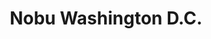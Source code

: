 ---
layout: place
title: "Nobu Washington D.C."
permalink: /district-of-columbia/washington/nobu-washington-d-c.html
stateAbbr: DC
stateName: District of Columbia
cityName: Washington
place_id: ChIJwdbx_rS3t4kRJ3t9EgT3ZeU
photos:
  - name: >-
      places/ChIJwdbx_rS3t4kRJ3t9EgT3ZeU/photos/AeeoHcJL8XWQvdmV-hZVSu8nscjU50pLJia-mpZCywW8TaW-65YqhjVq2Qm-a0cbPM3h1i1WsWRmB5CDesv8cDBXiJhw6vA1buxGHv3oKmIytqg00K29yw5mPKIM3YA8e6EqAW8zRH6Y7uOWwQ56naxfus2GwNQghu04x2_fIdfva5EPfowFRy_Y8qGoaEEWzs0dBb5_f0p-I0RdyJiXrDSp-fn9CPaKs7o2Fw39LRgWX593RhnOHPoBPOYEc1nliq0QSImkAsEC4aPEFPZajYJv-cSCsHaFdws9dKB69ZOYa1PGJg
    widthPx: 4800
    heightPx: 2702
    authorAttributions:
      - displayName: Nobu Washington D.C.
        uri: https://maps.google.com/maps/contrib/103498335302055632169
        photoUri: >-
          https://lh3.googleusercontent.com/a-/ALV-UjWpsCjTDGB0tEhKdJClj96h93vmKXa0JbFm4edfTZdwoQ8IiXsh=s100-p-k-no-mo
    flagContentUri: >-
      https://www.google.com/local/imagery/report/?cb_client=maps_api_places.places_api&image_key=!1e10!2sAF1QipPdqCMSRmIROr3D7OSKuiQqx54Si3o0oM_ZTkVG&hl=en-US
    googleMapsUri: >-
      https://www.google.com/maps/place//data=!3m4!1e2!3m2!1sAF1QipPdqCMSRmIROr3D7OSKuiQqx54Si3o0oM_ZTkVG!2e10!4m2!3m1!1s0x89b7b7b4fef1d6c1:0xe565f704127d7b27
  - name: >-
      places/ChIJwdbx_rS3t4kRJ3t9EgT3ZeU/photos/AeeoHcK6Mj2rZzUusWz5jMjabxC7npZApJOTwBvUsCdzvzUF-2bg5_q_EX3sENHIOKpD4rh5LYJiO0BHt4UX8-l9EfJcwG7tesPEFIPZ9Cs9G6yNXSjet_83IRBhg3HVEf8O0oUzGmh6QLBz7H0sS7j_RZViJCGaDXClExLBzkwe_blwDHLJZsq1UJD9Fuh7HfNbQfaTs28YxtMWt-x89ja0l0K0R3jGjetzDwkPqig_JFxEqz9U5L2d0UjDrO2NKRCbqrSDlLkrHl6nQZm4qWwgGNgFIxkVPcBlYkzVQd6odQFpww
    widthPx: 1200
    heightPx: 1200
    authorAttributions:
      - displayName: Nobu Washington D.C.
        uri: https://maps.google.com/maps/contrib/103498335302055632169
        photoUri: >-
          https://lh3.googleusercontent.com/a-/ALV-UjWpsCjTDGB0tEhKdJClj96h93vmKXa0JbFm4edfTZdwoQ8IiXsh=s100-p-k-no-mo
    flagContentUri: >-
      https://www.google.com/local/imagery/report/?cb_client=maps_api_places.places_api&image_key=!1e10!2sAF1QipM2MpDVh8tSm0x3_3VniWanoZdOlgPFqv5kxS9x&hl=en-US
    googleMapsUri: >-
      https://www.google.com/maps/place//data=!3m4!1e2!3m2!1sAF1QipM2MpDVh8tSm0x3_3VniWanoZdOlgPFqv5kxS9x!2e10!4m2!3m1!1s0x89b7b7b4fef1d6c1:0xe565f704127d7b27
  - name: >-
      places/ChIJwdbx_rS3t4kRJ3t9EgT3ZeU/photos/AeeoHcIF9DGeUGee6L1aBhFvH-bwR_ESG2U0vNoohrLl6bqAXlRbOORv2hdYK4JWAbiyYbjKsSlSw33wTyl_DTHfFtMwcSDq4Gw-hlhwq8mKHTBKav_fxfkbXMwU5bZRZZWXUk68E9N_lNkn7mDEkkc_IVKy6k6mv6L7VHGqGfGYJksRP18hsZL9EcxduBYijecRGpw5FgJ5v_iuZMXqFrvS16JZKJpd0x_CbBH2jDtONKScu0-m-FjDilVlU1CWL4KH2MvxGTblFthwyBxVYBltUG2w4xQlcJZ0P3oA9zYir-0tA2ZJ43Wam1BIe7rYc8X-lBqPwWSl87rWye-83EOyMazL3NrISxXRuavzMBL-w9ZFlATrfrD54zTPvI1ja9NG6EfB8KbWpdNtvPWdBuN-eW_aQoVxwEWL76xaX-0W1pabbwhd
    widthPx: 1632
    heightPx: 1224
    authorAttributions:
      - displayName: David Fielding
        uri: https://maps.google.com/maps/contrib/111018677430500783118
        photoUri: >-
          https://lh3.googleusercontent.com/a-/ALV-UjUiMU1NDOGDE_dJBx8LO3C_CLGs-1a6vGt8vQQiSa16lwQPp_u5=s100-p-k-no-mo
    flagContentUri: >-
      https://www.google.com/local/imagery/report/?cb_client=maps_api_places.places_api&image_key=!1e10!2sCIHM0ogKEICAgMCws8HVhAE&hl=en-US
    googleMapsUri: >-
      https://www.google.com/maps/place//data=!3m4!1e2!3m2!1sCIHM0ogKEICAgMCws8HVhAE!2e10!4m2!3m1!1s0x89b7b7b4fef1d6c1:0xe565f704127d7b27
  - name: >-
      places/ChIJwdbx_rS3t4kRJ3t9EgT3ZeU/photos/AeeoHcL3UgqWMa062maqT1cU4Q2bHEqmd8d8moptqfRuXmS_N2dTHQEt3JIci76BmlCzdeMR3TWx25-waCiFe71tzoJEw52NhQ0R36tVFunIELC-R9AqBwlPExOmUlfnybZeR9LffNO_3W4N4xhGsXiPiUrVdFGzqD5jm6-EkuyuVmwU9f0_n3x7NsjT-0qCiVoLO_OVcBFwB0x5TYREepVjLAwLWqQIK2Ep2yXNVuoISSNlwU1PJb5V6dhCQf2JiFLk_FBctSt_EG8ITZENrvvZuUl6FUvWB3jhvzEx-3CLtqzhYVOWK6D59lU8JI-e8oP9smpoSWvjkaPVsd9nM4rkM-uV80JY8LwmxSV4BE4Ptib_36GBTuFJwhC07bH3_dKTu9snewhPWM87MFzZg3G-Mypewwqq_EcTjc639a0BvhGQQl3s
    widthPx: 3472
    heightPx: 2252
    authorAttributions:
      - displayName: Derien
        uri: https://maps.google.com/maps/contrib/100502007643839215664
        photoUri: >-
          https://lh3.googleusercontent.com/a-/ALV-UjW7raOTkGcufiYhkC199PDC-wRYD5jgTg1aMSHjgC0_X-HQfnc=s100-p-k-no-mo
    flagContentUri: >-
      https://www.google.com/local/imagery/report/?cb_client=maps_api_places.places_api&image_key=!1e10!2sCIHM0ogKEICAgICJxM_pzAE&hl=en-US
    googleMapsUri: >-
      https://www.google.com/maps/place//data=!3m4!1e2!3m2!1sCIHM0ogKEICAgICJxM_pzAE!2e10!4m2!3m1!1s0x89b7b7b4fef1d6c1:0xe565f704127d7b27
  - name: >-
      places/ChIJwdbx_rS3t4kRJ3t9EgT3ZeU/photos/AeeoHcKVx0TVBVbuPBTwMxawoHZNaSnKDpKqeTMZGUFOTtHFN9IfSlNGqG7DvvwWFGwKXmnkXriOZIiyKO4iIObMgTStY7u7tYO3g3d94EjjHXVHWc01IfRCjj8Fcods_VsMiCiqgZqeQTx1gI4qrpLEQheAp3joFHBkG0dvbz3AmN_8uUwRxs4CMaAcoZtMPmzHYvQtycDAbyDmb7xoRP4_TZDyDBrxwHaLq2QzjVFpn7NayM-ZXqNTf7GkZKpMNYf6zTe53B-WBi4voVzP3jexSt3rsxY0JPtM_lT9bWWaD_Bz9l0a6rejnNuQCVJMGbJp6RKKNrpgyk1zl82TeuoeQ2Ihk3Cg5i9H5KNdKPhEWoUyj6qE8-DyRYd5hJTK2_PHAcQYCYLKElC2G3xLZgcsNu38g75lGj6G_anq8sP3vxjR7g
    widthPx: 1632
    heightPx: 1224
    authorAttributions:
      - displayName: David Fielding
        uri: https://maps.google.com/maps/contrib/111018677430500783118
        photoUri: >-
          https://lh3.googleusercontent.com/a-/ALV-UjUiMU1NDOGDE_dJBx8LO3C_CLGs-1a6vGt8vQQiSa16lwQPp_u5=s100-p-k-no-mo
    flagContentUri: >-
      https://www.google.com/local/imagery/report/?cb_client=maps_api_places.places_api&image_key=!1e10!2sCIHM0ogKEICAgMCws8HVBA&hl=en-US
    googleMapsUri: >-
      https://www.google.com/maps/place//data=!3m4!1e2!3m2!1sCIHM0ogKEICAgMCws8HVBA!2e10!4m2!3m1!1s0x89b7b7b4fef1d6c1:0xe565f704127d7b27
  - name: >-
      places/ChIJwdbx_rS3t4kRJ3t9EgT3ZeU/photos/AeeoHcLzj5iOMcGcZAac9V76FicSFyABpWBoYKyeM6174Lo64itexrvTo0vsdEfW6JRzod-78X5RyjuuTX5Izh_bM0EgpXQQ3HeJsDk5gXOKEeNrXlk_Ivaqpd4VuJgv94KEqzSgKOUwXTcfRzD6BWmF8mK8nrZ_42KBdIrMsOWa1WkQzh57qmeCixvfjjWfyC_X5Af26Wm0kFm1NOfX_AKUUkWs5cI9GyoGlKbmoVMd2NGyfKrw4heVitcabe4T2ADsqwMJTqZzlE8IsX-gQ9PNQp-W-_ukDxqlgCCifD5RPIb5OQPXEA3nfup957mWq5u3n5YttXe9sCqVi55p3I2OcSh2cnxgwxh5yptrwGO9tig5mlTl2YtSaSXQU4BLbrcbslYg8n1Jl9DFhlwoBXrJUCxFUdIkeuk-s2W4EgZFh-zqSUsQ
    widthPx: 1170
    heightPx: 1509
    authorAttributions:
      - displayName: Anggun Anggendari
        uri: https://maps.google.com/maps/contrib/105225610361577895765
        photoUri: >-
          https://lh3.googleusercontent.com/a-/ALV-UjVXecQr3YGl5630Bpt9tPQWR4_X4xu57jkwH9S9L1DOWiFWJRsB=s100-p-k-no-mo
    flagContentUri: >-
      https://www.google.com/local/imagery/report/?cb_client=maps_api_places.places_api&image_key=!1e10!2sCIHM0ogKEICAgIDDs-bXogE&hl=en-US
    googleMapsUri: >-
      https://www.google.com/maps/place//data=!3m4!1e2!3m2!1sCIHM0ogKEICAgIDDs-bXogE!2e10!4m2!3m1!1s0x89b7b7b4fef1d6c1:0xe565f704127d7b27
  - name: >-
      places/ChIJwdbx_rS3t4kRJ3t9EgT3ZeU/photos/AeeoHcLfg4D1vY1cfEgoJfBBuBJTu94wnl4UsAJ6nbH9njJT_EEmVIBBGJ6me34LGTGRWawAarKA409dyHvbMHnAFuhfGAV2oPxvjecTCHk0BUxYCvgG-MuDgv9O1N4IXcNe_CL077nHRwTcOxiT1M0-1u6VsKh8zA69Zc05Tm0-I9WRZMc0w3WqC9xhNDg9GlGhHcAScb2lKDK9kA-IL8QaDXibP-klNz3Kl0tZUB0wQq4raKp1rvIXX6ScRYTJL22hf-k_VoYdoFReotsCGpBNPnZ0DbZiRKF59gx_53iRvNwAtouS6fTLh9JsYYI3Lp5Bk5-16oJZwYk-w0ciX3utNKSlALNI2_ffFuDgbgxM1_stqv2_hLSB5z1VqcKWIlu9EL5Y7e2KGo9K_FJ5JfTrlibetCnk_PcNhJ59CfOiHGnZoQM
    widthPx: 1600
    heightPx: 1200
    authorAttributions:
      - displayName: Jax
        uri: https://maps.google.com/maps/contrib/110440256517837395202
        photoUri: >-
          https://lh3.googleusercontent.com/a-/ALV-UjXLlJJQeTZmCgX_xuCBqqNG1inpXURLwJSZbzyOnkrLf3sUeHg=s100-p-k-no-mo
    flagContentUri: >-
      https://www.google.com/local/imagery/report/?cb_client=maps_api_places.places_api&image_key=!1e10!2sCIHM0ogKEICAgIC_oqOc4QE&hl=en-US
    googleMapsUri: >-
      https://www.google.com/maps/place//data=!3m4!1e2!3m2!1sCIHM0ogKEICAgIC_oqOc4QE!2e10!4m2!3m1!1s0x89b7b7b4fef1d6c1:0xe565f704127d7b27
  - name: >-
      places/ChIJwdbx_rS3t4kRJ3t9EgT3ZeU/photos/AeeoHcKgF-Rt_k82uk6-Fa9DMRiJknlEI18MmHNW6Qc_tPIHiUSoXdDAIqle-1Cc230hssd_WD8nnnVZ171wXT9V_eCnHYKHMBFOSEKCZEr4iPQ8XIJ_oAxK28e7NbxqxUV-VEswzP5Sc0glSG0Ym3ga03DFdjC1EcufDO11GlahrQzKnMOIpvfJsYzjYBiqC6m29ws4eZjc9rWajGvYMOuGaZ6rYwPNouH5XmQd5rXQjUh3fsLCp5EIVBk8ANqmz0-M8D93lDrZpRAYcTev_L4gP49KfhI5eNoOr7TC2xSNK2w9Dg
    widthPx: 4800
    heightPx: 3201
    authorAttributions:
      - displayName: Nobu Washington D.C.
        uri: https://maps.google.com/maps/contrib/103498335302055632169
        photoUri: >-
          https://lh3.googleusercontent.com/a-/ALV-UjWpsCjTDGB0tEhKdJClj96h93vmKXa0JbFm4edfTZdwoQ8IiXsh=s100-p-k-no-mo
    flagContentUri: >-
      https://www.google.com/local/imagery/report/?cb_client=maps_api_places.places_api&image_key=!1e10!2sAF1QipOg3yYjlJu2HwFygcjuWI2rSZ84FzvLMwMvvply&hl=en-US
    googleMapsUri: >-
      https://www.google.com/maps/place//data=!3m4!1e2!3m2!1sAF1QipOg3yYjlJu2HwFygcjuWI2rSZ84FzvLMwMvvply!2e10!4m2!3m1!1s0x89b7b7b4fef1d6c1:0xe565f704127d7b27
  - name: >-
      places/ChIJwdbx_rS3t4kRJ3t9EgT3ZeU/photos/AeeoHcJn9D72IgmgxGM9DyIs30-bmXWlTAFr4S-5mt1NTSdkqgcjxUAn4M7TpWPTX5XNC45jYB8pLFsiytZmnPfSBBxb9ItxJqagURtXNtUXcOr1KZex_WaYpDYlLKjUwe8vMADt3sCoVDQ1HJroSXV6CPUCVjBbtvs_pAWFvAAZh5NfHV2R8qwHNbE4Aux4VMgBFenx71feSQZYIL0wjZUyb0l-PMQEAbWDA_hqIC4ltgrqlIJPI3zsm1JqBY3b9mdGWfSjGwE7Z3oN24Iw9OzCZPPjo5kAazmgzuo2WkJvSECIxnTgRj0gNa9bpZT8k43P49odCOn3N2ROpkwfVPGruk2XxRu1wq-aeGlsMFaDx--NsnCR_QB6n85FfBu50SDg_ZEnMbCV4Jl2dQqXpMm0ArVHiAI_24jZaLsHw9zWGyU7Z7UI
    widthPx: 1206
    heightPx: 1599
    authorAttributions:
      - displayName: George Marneris
        uri: https://maps.google.com/maps/contrib/105876156532767452027
        photoUri: >-
          https://lh3.googleusercontent.com/a/ACg8ocLmbpOnWa_v-kjI6ESxqBojDe19aXxbVCwzRcuCFyTJH1nJeQ=s100-p-k-no-mo
    flagContentUri: >-
      https://www.google.com/local/imagery/report/?cb_client=maps_api_places.places_api&image_key=!1e10!2sCIHM0ogKEICAgMCAzc6XgQE&hl=en-US
    googleMapsUri: >-
      https://www.google.com/maps/place//data=!3m4!1e2!3m2!1sCIHM0ogKEICAgMCAzc6XgQE!2e10!4m2!3m1!1s0x89b7b7b4fef1d6c1:0xe565f704127d7b27
  - name: >-
      places/ChIJwdbx_rS3t4kRJ3t9EgT3ZeU/photos/AeeoHcLuSgH9_aX9H0xjcTcperAwcv3K-9ax4Li5lLKrsyb3pF6lh0vtb1Ck4d3SWcPqJguE53CAcGS_RwPyxj-tv97giljDOIxa6buc8UDrD24awkwSZiE09fFOw1W6-0dHmvKeGOZB-xtRXtM2WFFS1S1XkIfQGSRxqBozjLx9guJrXwDfFbC6Oyf8pEs7XMOP81EXP_mpoglz3wbvKe0TgLV3h6Q_QjqRpkIrOPAimYSc0YE6JKOxSuKHwFsQeM_ly9FxHjr0itw5jPmJ_TJcD_ot3GC22ICddOMA3n7_vnWfrJu3Krkg2reOhaVA9qWE5C3ge9Uivt7Zv8XYF_TiEVUzxo7J0bRzN6xC37OuIq9wgDyJ2lVSF8XtRXKYBOjdjNAZIUBDCx1EoigV0Dam_9OyHF8yFYqnB02nUHCHPxKQjQ
    widthPx: 2992
    heightPx: 2992
    authorAttributions:
      - displayName: Chloe Le
        uri: https://maps.google.com/maps/contrib/107329894687549403862
        photoUri: >-
          https://lh3.googleusercontent.com/a-/ALV-UjVvMoRx_1PcYtXC0tTyZbDUWxXZghGVnLE6amfCv93iernhSrE1=s100-p-k-no-mo
    flagContentUri: >-
      https://www.google.com/local/imagery/report/?cb_client=maps_api_places.places_api&image_key=!1e10!2sCIHM0ogKEICAgIDvv9CvDg&hl=en-US
    googleMapsUri: >-
      https://www.google.com/maps/place//data=!3m4!1e2!3m2!1sCIHM0ogKEICAgIDvv9CvDg!2e10!4m2!3m1!1s0x89b7b7b4fef1d6c1:0xe565f704127d7b27
address: 2525 M St NW, Washington, DC 20037, USA
street: 2525 M St NW
city: Washington
state: DC
zip: '20037'
country: USA
neighborhood: Northwest Washington
latitude: '38.905479'
longitude: '-77.054204'
accessibility_options:
  wheelchairAccessibleEntrance: true
  wheelchairAccessibleRestroom: true
  wheelchairAccessibleSeating: true
business_status: OPERATIONAL
name: Nobu Washington D.C.
google_maps_links:
  directionsUri: >-
    https://www.google.com/maps/dir//''/data=!4m7!4m6!1m1!4e2!1m2!1m1!1s0x89b7b7b4fef1d6c1:0xe565f704127d7b27!3e0
  placeUri: https://maps.google.com/?cid=16529889604195416871
  writeAReviewUri: >-
    https://www.google.com/maps/place//data=!4m3!3m2!1s0x89b7b7b4fef1d6c1:0xe565f704127d7b27!12e1
  reviewsUri: >-
    https://www.google.com/maps/place//data=!4m4!3m3!1s0x89b7b7b4fef1d6c1:0xe565f704127d7b27!9m1!1b1
  photosUri: >-
    https://www.google.com/maps/place//data=!4m3!3m2!1s0x89b7b7b4fef1d6c1:0xe565f704127d7b27!10e5
primary_type: Restaurant
opening_hours:
  regular: null
  current: null
secondary_opening_hours:
  regular:
    weekdayDescriptions: null
    type: null
  current:
    weekdayDescriptions: null
    type: null
phone: (202) 871-6565
price_level: PRICE_LEVEL_VERY_EXPENSIVE
price_range: $100 &ndash; & up
rating: '4.1'
rating_count: 764
website: >-
  https://www.noburestaurants.com/washingtondc/home/?utm_source=google&utm_medium=Yext
description: >-
  Celebrated, Japanese-Peruvian dining in urbane luxury, with a bar/lounge for
  high-end conviviality.
reviews:
  - name: >-
      places/ChIJwdbx_rS3t4kRJ3t9EgT3ZeU/reviews/ChdDSUhNMG9nS0VJQ0FnTUNnMW9fYV9nRRAB
    relativePublishTimeDescription: a month ago
    rating: 5
    text:
      text: >-
        Every dining experience at Nobu is exceptional. Definitely try the
        Lychee drink! I’m a bit of a wimp when it comes to spicy hot food. since
        the menu is a bit minimalist in description, be sure to ask your waiter
        about the levels of heat in the dishes.

        The salt and pepper squid is spicy. I thought it was black pepper but
        there is an extra kick. He brought me milk and I was back to normal just
        in time for dessert. Next time I will try the $200 tasting menu.
      languageCode: en
    originalText:
      text: >-
        Every dining experience at Nobu is exceptional. Definitely try the
        Lychee drink! I’m a bit of a wimp when it comes to spicy hot food. since
        the menu is a bit minimalist in description, be sure to ask your waiter
        about the levels of heat in the dishes.

        The salt and pepper squid is spicy. I thought it was black pepper but
        there is an extra kick. He brought me milk and I was back to normal just
        in time for dessert. Next time I will try the $200 tasting menu.
      languageCode: en
    authorAttribution:
      displayName: Christine DiEnna
      uri: https://www.google.com/maps/contrib/113022233952894168474/reviews
      photoUri: >-
        https://lh3.googleusercontent.com/a-/ALV-UjUW5GAwCGifyYY9HceS8Otr2oXbzDM59AAb0iX15o0-9fuNcu47=s128-c0x00000000-cc-rp-mo-ba3
    publishTime: '2025-02-17T01:42:27.078288Z'
    flagContentUri: >-
      https://www.google.com/local/review/rap/report?postId=ChdDSUhNMG9nS0VJQ0FnTUNnMW9fYV9nRRAB&d=17924085&t=1
    googleMapsUri: >-
      https://www.google.com/maps/reviews/data=!4m6!14m5!1m4!2m3!1sChdDSUhNMG9nS0VJQ0FnTUNnMW9fYV9nRRAB!2m1!1s0x89b7b7b4fef1d6c1:0xe565f704127d7b27
  - name: >-
      places/ChIJwdbx_rS3t4kRJ3t9EgT3ZeU/reviews/ChZDSUhNMG9nS0VJQ0FnTURRdHVyNFNREAE
    relativePublishTimeDescription: a month ago
    rating: 5
    text:
      text: >-
        As someone who enjoys exploring restaurants in the DMV, I can
        confidently say that Nobu is one of my go-to restaurants. The
        comfortable atmosphere along with the phenomenal service, and lastly the
        mouthwatering food have made each of my dining experiences unique.


        The dishes check the marks every time. The protein is also cooked to
        perfection, and the plating of the dishes is divine.
      languageCode: en
    originalText:
      text: >-
        As someone who enjoys exploring restaurants in the DMV, I can
        confidently say that Nobu is one of my go-to restaurants. The
        comfortable atmosphere along with the phenomenal service, and lastly the
        mouthwatering food have made each of my dining experiences unique.


        The dishes check the marks every time. The protein is also cooked to
        perfection, and the plating of the dishes is divine.
      languageCode: en
    authorAttribution:
      displayName: Kevin Liao
      uri: https://www.google.com/maps/contrib/107873080093623256641/reviews
      photoUri: >-
        https://lh3.googleusercontent.com/a-/ALV-UjW7AYasWAULexzsjSVAs524AAJRIqFvGIgI2NfI5ZzIEcUMwBJ2=s128-c0x00000000-cc-rp-mo-ba2
    publishTime: '2025-03-11T01:18:24.084102Z'
    flagContentUri: >-
      https://www.google.com/local/review/rap/report?postId=ChZDSUhNMG9nS0VJQ0FnTURRdHVyNFNREAE&d=17924085&t=1
    googleMapsUri: >-
      https://www.google.com/maps/reviews/data=!4m6!14m5!1m4!2m3!1sChZDSUhNMG9nS0VJQ0FnTURRdHVyNFNREAE!2m1!1s0x89b7b7b4fef1d6c1:0xe565f704127d7b27
  - name: >-
      places/ChIJwdbx_rS3t4kRJ3t9EgT3ZeU/reviews/ChZDSUhNMG9nS0VJQ0FnTUNBemM2clZREAE
    relativePublishTimeDescription: 2 months ago
    rating: 5
    text:
      text: >-
        Nobu always delivers an amazing experience from start to finish! Over
        the last 4 years we have enjoyed numerous meals here.

        Staff is always polite and professional. Service is always above and
        beyond. Zoe always ensures our experience is amazing. Her knowledge of
        the food and ingredients, her recommendations, and her hospitality truly
        exceed anywhere else we have experienced.

        And the food.. you truly can’t go wrong with anything here. Our
        favorites are the new style sashimi and the new style salmon rolls.
        Truly unbelievable and just melts in your mouth. The yellowtail jalapeño
        is a must. The wagyu dumplings are just devine, great sear on the
        outside and a soft and succulent burst of flavor once you bite into it.
        The scallop jalapeño with shaved Brussels sprouts is another fave that
        hits every time.

        Close it all out with the mini donuts that are fried and tossed in
        cinnamon sugar, topped with caramel sauce and a scoop of vanilla gelato.

        Tip: they have a pretty sweet happy hour during the week if you’re
        looking for just a couple of rolls and apps.
      languageCode: en
    originalText:
      text: >-
        Nobu always delivers an amazing experience from start to finish! Over
        the last 4 years we have enjoyed numerous meals here.

        Staff is always polite and professional. Service is always above and
        beyond. Zoe always ensures our experience is amazing. Her knowledge of
        the food and ingredients, her recommendations, and her hospitality truly
        exceed anywhere else we have experienced.

        And the food.. you truly can’t go wrong with anything here. Our
        favorites are the new style sashimi and the new style salmon rolls.
        Truly unbelievable and just melts in your mouth. The yellowtail jalapeño
        is a must. The wagyu dumplings are just devine, great sear on the
        outside and a soft and succulent burst of flavor once you bite into it.
        The scallop jalapeño with shaved Brussels sprouts is another fave that
        hits every time.

        Close it all out with the mini donuts that are fried and tossed in
        cinnamon sugar, topped with caramel sauce and a scoop of vanilla gelato.

        Tip: they have a pretty sweet happy hour during the week if you’re
        looking for just a couple of rolls and apps.
      languageCode: en
    authorAttribution:
      displayName: George Marneris
      uri: https://www.google.com/maps/contrib/105876156532767452027/reviews
      photoUri: >-
        https://lh3.googleusercontent.com/a/ACg8ocLmbpOnWa_v-kjI6ESxqBojDe19aXxbVCwzRcuCFyTJH1nJeQ=s128-c0x00000000-cc-rp-mo-ba4
    publishTime: '2025-02-03T04:54:00.750106Z'
    flagContentUri: >-
      https://www.google.com/local/review/rap/report?postId=ChZDSUhNMG9nS0VJQ0FnTUNBemM2clZREAE&d=17924085&t=1
    googleMapsUri: >-
      https://www.google.com/maps/reviews/data=!4m6!14m5!1m4!2m3!1sChZDSUhNMG9nS0VJQ0FnTUNBemM2clZREAE!2m1!1s0x89b7b7b4fef1d6c1:0xe565f704127d7b27
  - name: >-
      places/ChIJwdbx_rS3t4kRJ3t9EgT3ZeU/reviews/ChdDSUhNMG9nS0VJQ0FnSUNmOU9hZ2l3RRAB
    relativePublishTimeDescription: 3 months ago
    rating: 5
    text:
      text: >-
        We had Christmas Day brunch here and the buffet was sublime. The service
        was on point and friendly, and the atmosphere was very nice. The food
        was amazing. This was some of the best sushi I've had outside of Asia.
        The yellowtail nigiri was particularly good, and the seared salmon and
        fluke were also great. The hot cooked on-demand items from the menu were
        also quite good but the portions were very large; the salmon was cooked
        perfectly and it was a meal in and of itself.
      languageCode: en
    originalText:
      text: >-
        We had Christmas Day brunch here and the buffet was sublime. The service
        was on point and friendly, and the atmosphere was very nice. The food
        was amazing. This was some of the best sushi I've had outside of Asia.
        The yellowtail nigiri was particularly good, and the seared salmon and
        fluke were also great. The hot cooked on-demand items from the menu were
        also quite good but the portions were very large; the salmon was cooked
        perfectly and it was a meal in and of itself.
      languageCode: en
    authorAttribution:
      displayName: Glenn Griffith
      uri: https://www.google.com/maps/contrib/104493876788856506842/reviews
      photoUri: >-
        https://lh3.googleusercontent.com/a-/ALV-UjUkPfe7pKTD68mkGEPUGw66c_kzyVmLdI27Teop52R2REslpIGRCg=s128-c0x00000000-cc-rp-mo
    publishTime: '2024-12-26T14:34:20.952459Z'
    flagContentUri: >-
      https://www.google.com/local/review/rap/report?postId=ChdDSUhNMG9nS0VJQ0FnSUNmOU9hZ2l3RRAB&d=17924085&t=1
    googleMapsUri: >-
      https://www.google.com/maps/reviews/data=!4m6!14m5!1m4!2m3!1sChdDSUhNMG9nS0VJQ0FnSUNmOU9hZ2l3RRAB!2m1!1s0x89b7b7b4fef1d6c1:0xe565f704127d7b27
  - name: >-
      places/ChIJwdbx_rS3t4kRJ3t9EgT3ZeU/reviews/ChdDSUhNMG9nS0VJQ0FnSUN2cHREUWd3RRAB
    relativePublishTimeDescription: 4 months ago
    rating: 5
    text:
      text: >-
        We had a 29-person party and it was an AMAZING experience!! The manager,
        TJ, and the supporting staff were great! Everyone provided details of
        the 8-course meal as it was being served. The food was authentic with
        delicious flavors. (Salty, umami, and spicy to name a few) The food was
        also fresh and healthy. The drinks were also good. They had something
        for everyone with at least 3 drinks in each category. Example: The sweet
        drinks went from fruity tart and mild to very sweet.

        I will be back and I strongly recommend Nobu for dinner dates and large
        party dinners.
      languageCode: en
    originalText:
      text: >-
        We had a 29-person party and it was an AMAZING experience!! The manager,
        TJ, and the supporting staff were great! Everyone provided details of
        the 8-course meal as it was being served. The food was authentic with
        delicious flavors. (Salty, umami, and spicy to name a few) The food was
        also fresh and healthy. The drinks were also good. They had something
        for everyone with at least 3 drinks in each category. Example: The sweet
        drinks went from fruity tart and mild to very sweet.

        I will be back and I strongly recommend Nobu for dinner dates and large
        party dinners.
      languageCode: en
    authorAttribution:
      displayName: Okay Okay
      uri: https://www.google.com/maps/contrib/101091687198148120056/reviews
      photoUri: >-
        https://lh3.googleusercontent.com/a-/ALV-UjUaW0ATOpIMTBOJ6i8cqyk_ZJz_Z04QPWAr_ZlwuyCV5aNFjIBmUw=s128-c0x00000000-cc-rp-mo-ba4
    publishTime: '2024-12-10T14:12:09.227268Z'
    flagContentUri: >-
      https://www.google.com/local/review/rap/report?postId=ChdDSUhNMG9nS0VJQ0FnSUN2cHREUWd3RRAB&d=17924085&t=1
    googleMapsUri: >-
      https://www.google.com/maps/reviews/data=!4m6!14m5!1m4!2m3!1sChdDSUhNMG9nS0VJQ0FnSUN2cHREUWd3RRAB!2m1!1s0x89b7b7b4fef1d6c1:0xe565f704127d7b27
parking_options:
  paidStreetParking: true
  valetParking: true
payment_options:
  acceptsCreditCards: true
  acceptsDebitCards: true
  acceptsCashOnly: false
  acceptsNfc: true
allow_dogs: null
curbside_pickup: false
delivery: true
dine_in: true
good_for_children: false
good_for_groups: true
good_for_sports: true
live_music: false
menu_for_children: false
outdoor_seating: false
reservable: true
restroom: true
serves_beer: true
serves_breakfast: false
serves_brunch: false
serves_cocktails: true
serves_coffee: true
serves_dinner: true
serves_dessert: true
serves_lunch: true
serves_vegetarian_food: true
serves_wine: true
takeout: true

---